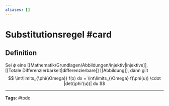 ```yaml
---
aliases: []
---
```


# Substitutionsregel #card
## Definition
Sei $\phi$ eine [[Mathematik/Grundlagen/Abbildungen/injektiv|injektive]], [[Totale Differenzierbarkeit|differenzierbare]] [[Abbildung]], dann gilt
$$
\int\limits_{\phi(\Omega)} f(x) dx = \int\limits_{\Omega} f(\phi(u)) \cdot |det(\phi'(u))| du
$$


---
**Tags**: #todo 